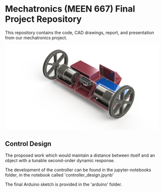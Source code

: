 # Mechatronics (MEEN 667) Final Project Repository

This repository contains the code, CAD drawings, report, and presentation from our mechatronics project.

![Final assembly](CAD/front.png)

## Control Design

The proposed work which would maintain a distance between itself and an object with a tunable second-order dynamic response.

The development of the controller can be found in the jupyter-notebooks folder, in the notebook called 'controller_design.jpynb'

The final Arduino sketch is provided in the 'arduino' folder.